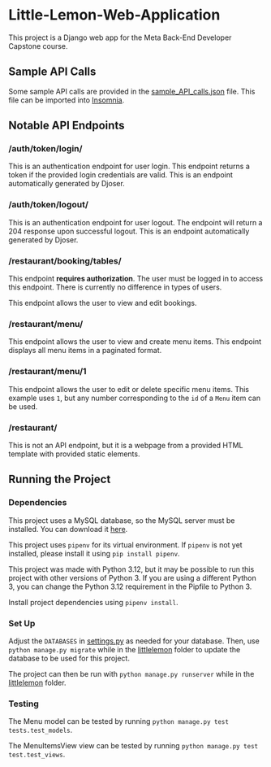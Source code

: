 # Little-Lemon-Web-Application
This project is a Django web app for the Meta Back-End Developer Capstone course. 

## Sample API Calls
Some sample API calls are provided in the [sample_API_calls.json](sample_API_calls.json) file. This file can be imported into [Insomnia](https://insomnia.rest/).

## Notable API Endpoints
### /auth/token/login/
This is an authentication endpoint for user login. This endpoint returns a token if the provided login credentials are valid. This is an endpoint automatically generated by Djoser.

### /auth/token/logout/
This is an authentication endpoint for user logout. The endpoint will return a 204 response upon successful logout. This is an endpoint automatically generated by Djoser.

### /restaurant/booking/tables/
This endpoint **requires authorization**. The user must be logged in to access this endpoint. There is currently no difference in types of users.

This endpoint allows the user to view and edit bookings.

### /restaurant/menu/
This endpoint allows the user to view and create menu items. This endpoint displays all menu items in a paginated format.

### /restaurant/menu/1
This endpoint allows the user to edit or delete specific menu items. This example uses `1`, but any number corresponding to the `id` of a `Menu` item can be used.

### /restaurant/ 
This is not an API endpoint, but it is a webpage from a provided HTML template with provided static elements.


## Running the Project
### Dependencies
This project uses a MySQL database, so the MySQL server must be installed. You can download it [here](https://dev.mysql.com/downloads/installer/).

This project uses `pipenv` for its virtual environment. If `pipenv` is not yet installed, please install it using `pip install pipenv`. 

This project was made with Python 3.12, but it may be possible to run this project with other versions of Python 3. If you are using a different Python 3, you can change the Python 3.12 requirement in the Pipfile to Python 3. 

Install project dependencies using `pipenv install`.

### Set Up
Adjust the `DATABASES` in [settings.py](littlelemon/littlelemon/settings.py) as needed for your database. Then, use `python manage.py migrate` while in the [littlelemon](littlelemon/) folder to update the database to be used for this project. 

The project can then be run with `python manage.py runserver` while in the [littlelemon](littlelemon/) folder.

### Testing
The Menu model can be tested by running `python manage.py test tests.test_models`. 

The MenuItemsView view can be tested by running `python manage.py test test.test_views`.
